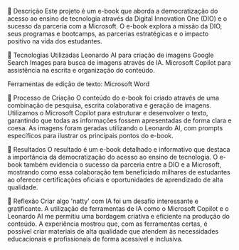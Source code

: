 📒 Descrição
Este projeto é um e-book que aborda a democratização do acesso ao ensino de tecnologia através da Digital Innovation One (DIO) e o sucesso da parceria com a Microsoft. O e-book explora a missão da DIO, seus programas e bootcamps, as parcerias estratégicas e o impacto positivo na vida dos estudantes.

🤖 Tecnologias Utilizadas
Leonardo AI para criação de imagens
Google Search Images para busca de imagens através de IA.
Microsoft Copilot para assistência na escrita e organização do conteúdo.

Ferramentas de edição de texto: Microsoft Word

🧐 Processo de Criação
O conteúdo do e-book foi criado através de uma combinação de pesquisa, escrita colaborativa e geração de imagens. Utilizamos o Microsoft Copilot para estruturar e desenvolver o texto, garantindo que todas as informações fossem apresentadas de forma clara e coesa. As imagens foram geradas utilizando o Leonardo AI, com prompts específicos para ilustrar os principais pontos do e-book.

🚀 Resultados
O resultado é um e-book detalhado e informativo que destaca a importância da democratização do acesso ao ensino de tecnologia. O e-book também evidencia o sucesso da parceria entre a DIO e a Microsoft, mostrando como essa colaboração tem beneficiado milhares de estudantes ao oferecer certificações oficiais e oportunidades de aprendizado de alta qualidade.

💭 Reflexão
Criar algo 'natty' com IA foi um desafio interessante e gratificante. A utilização de ferramentas de IA como o Microsoft Copilot e o Leonardo AI me permitiu uma bordagem criativa e eficiente na produção do conteúdo. A experiência mostrou que, com as ferramentas certas, é possível criar materiais de alta qualidade que atendem às necessidades educacionais e profissionais de forma acessível e inclusiva.

